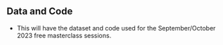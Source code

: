 ## Data and Code
* This will have the dataset and code used for the September/October 2023 free masterclass sessions.
